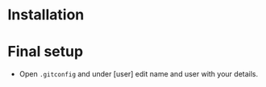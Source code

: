 
# Installation

# Final setup

- Open `.gitconfig` and under [user] edit name and user with your details.
